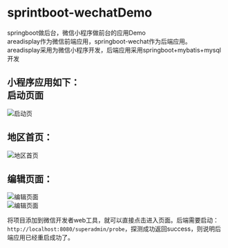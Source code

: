 # sprintboot-wechatDemo
springboot做后台，微信小程序做前台的应用Demo<br>
areadisplay作为微信前端应用，springboot-wechat作为后端应用。<br>
areadisplay采用为微信小程序开发，后端应用采用springboot+mybatis+mysql开发<br>

小程序应用如下：<br>
启动页面
---
![启动页](https://github.com/podrickzhang/sprintboot-wechatDemo/blob/master/screenshot/img.PNG)

地区首页：
---
![地区首页](https://github.com/podrickzhang/sprintboot-wechatDemo/blob/master/screenshot/img1.PNG)

编辑页面：
---
![编辑页面](https://github.com/podrickzhang/sprintboot-wechatDemo/blob/master/screenshot/img2.PNG)
<br>
![编辑页面](https://github.com/podrickzhang/sprintboot-wechatDemo/blob/master/screenshot/img3.PNG)

将项目添加到微信开发者web工具，就可以直接点击进入页面。后端需要启动：`http://localhost:8080/superadmin/probe`，探测成功返回success，则说明后端应用已经重启成功了。
